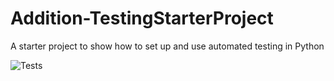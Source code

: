 # Addition-TestingStarterProject
A starter project to show how to set up and use automated testing in Python

![Tests](https://github.com/Tenbatsu24/refactored-happiness/actions/workflows/tests.yml/badge.svg)
